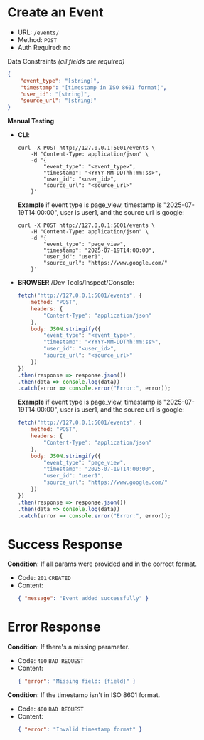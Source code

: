 # Create an Event
- URL: ``` /events/ ```
- Method: ``` POST ```
- Auth Required: no

Data Constraints *(all fields are required)*
```json
{
    "event_type": "[string]",
    "timestamp": "[timestamp in ISO 8601 format]",
    "user_id": "[string]",
    "source_url": "[string]"
}
```
**Manual Testing**
- **CLI**: 
    ```
    curl -X POST http://127.0.0.1:5001/events \
        -H "Content-Type: application/json" \
        -d '{
            "event_type": "<event_type>",
            "timestamp": "<YYYY-MM-DDThh:mm:ss>",
            "user_id": "<user_id>",
            "source_url": "<source_url>"
        }'
    ```
    
    **Example** if event type is page_view, timestamp is "2025-07-19T14:00:00", user is user1, and the source url is google: 
    ``` 
    curl -X POST http://127.0.0.1:5001/events \
        -H "Content-Type: application/json" \
        -d '{
            "event_type": "page_view",
            "timestamp": "2025-07-19T14:00:00",
            "user_id": "user1",
            "source_url": "https://www.google.com/"
        }'
    ```

- **BROWSER** /Dev Tools/Inspect/Console:    
    ```javascript
    fetch("http://127.0.0.1:5001/events", {
        method: "POST",
        headers: {
            "Content-Type": "application/json"
        },
        body: JSON.stringify({
            "event_type": "<event_type>",
            "timestamp": "<YYYY-MM-DDThh:mm:ss>",
            "user_id": "<user_id>",
            "source_url": "<source_url>"
        })
    })
    .then(response => response.json())
    .then(data => console.log(data))
    .catch(error => console.error("Error:", error));
    ```

    **Example** if event type is page_view, timestamp is "2025-07-19T14:00:00", user is user1, and the source url is google: 
    ```javascript
    fetch("http://127.0.0.1:5001/events", {
        method: "POST",
        headers: {
            "Content-Type": "application/json"
        },
        body: JSON.stringify({
            "event_type": "page_view",
            "timestamp": "2025-07-19T14:00:00",
            "user_id": "user1",
            "source_url": "https://www.google.com/"
        })
    })
    .then(response => response.json())
    .then(data => console.log(data))
    .catch(error => console.error("Error:", error));
    ```

# Success Response
**Condition**: If all params were provided and in the correct format.
- Code: ```201``` ```CREATED```
- Content: 
    ```json 
    { "message": "Event added successfully" } 
    ```

# Error Response
**Condition**: If there's a missing parameter.
- Code: ```400``` ```BAD REQUEST```
- Content: 
    ```json 
    { "error": "Missing field: {field}" } 
    ```

**Condition**: If the timestamp isn't in ISO 8601 format.
- Code: ```400``` ```BAD REQUEST```
- Content: 
    ```json 
    { "error": "Invalid timestamp format" } 
    ```

